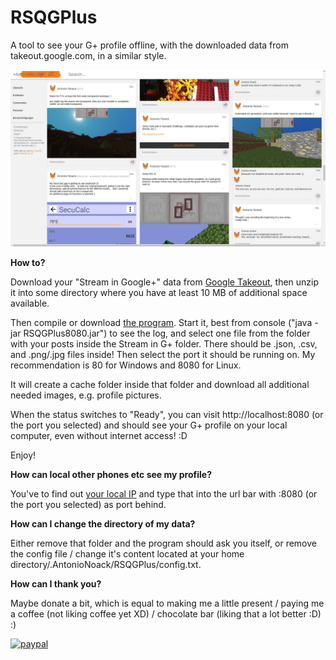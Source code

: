 # RSQGPlus
A tool to see your G+ profile offline, with the downloaded data from takeout.google.com, in a similar style.

![alt text](https://raw.githubusercontent.com/AntonioNoack/RSQGPlus/master/raw/img/promoImage.png)

**How to?**

Download your "Stream in Google+" data from [Google Takeout](https://takeout.google.com), then unzip it into some directory where you have at least 10 MB of additional space available.

Then compile or download [the program](https://anionoa.phychi.com/+/RSQGPlus8080.jar). Start it, best from console ("java -jar RSQGPlus8080.jar") to see the log, and select one file from the folder with your posts inside the Stream in G+ folder. There should be .json, .csv, and .png/.jpg files inside! Then select the port it should be running on. My recommendation is 80 for Windows and 8080 for Linux.

It will create a cache folder inside that folder and download all additional needed images, e.g. profile pictures.

When the status switches to "Ready", you can visit http://localhost:8080 (or the port you selected) and should see your G+ profile on your local computer, even without internet access! :D

Enjoy!

**How can local other phones etc see my profile?**

You've to find out [your local IP](https://lifehacker.com/how-to-find-your-local-and-external-ip-address-5833108) and type that into the url bar with :8080 (or the port you selected) as port behind.

**How can I change the directory of my data?**

Either remove that folder and the program should ask you itself, or remove the config file / change it's content located at your home directory/.AntonioNoack/RSQGPlus/config.txt.

**How can I thank you?**

Maybe donate a bit, which is equal to making me a little present / paying me a coffee (not liking coffee yet XD) / chocolate bar (liking that a lot better :D) :)

[![paypal](https://www.paypalobjects.com/en_US/i/btn/btn_donateCC_LG.gif)](antonio-noack@gmx.de)
